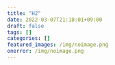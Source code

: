 ```yaml
---
title: "H2"
date: 2022-03-07T21:18:01+09:00
draft: false
tags: []
categories: []
featured_images: /img/noimage.png
onerror: /img/noimage.png
---
```


